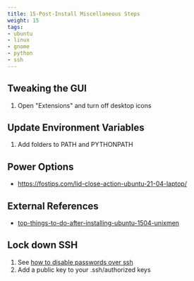 ```yaml
---
title: 15-Post-Install Miscellaneous Steps
weight: 15
tags:
- ubuntu
- linux
- gnome
- python
- ssh
---
```


## Tweaking the GUI

1. Open "Extensions" and turn off desktop icons

## Update Environment Variables

1. Add folders to PATH and PYTHONPATH

## Power Options

* <https://fostips.com/lid-close-action-ubuntu-21-04-laptop/>

## External References

* [top-things-to-do-after-installing-ubuntu-1504-unixmen](https://www.unixmen.com/top-things-installing-ubuntu-14-1014-0413-1013-0412-1012-04/)

## Lock down SSH

1. See [how to disable passwords over ssh](/notebook/ssh/disable-password-ssh/)
1. Add a public key to your .ssh/authorized keys

